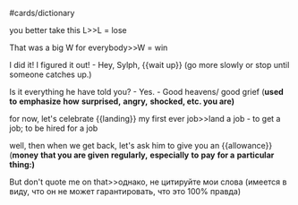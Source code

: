 #cards/dictionary 

you better take this L>>L = lose

That was a big W for everybody>>W = win <!--SR:!2024-01-22,3,255-->

I did it! I figured it out! - Hey, Sylph, {{wait up}} (go more slowly or stop until someone catches up.) 

Is it everything he have told you? - Yes. - Good heavens/ good grief (**used to** **emphasize** **how** **surprised,** **angry,** **shocked, etc. you are)** 

for now, let's celebrate {{landing}} my first ever job>>land a job - to get a job; to be hired for a job <!--SR:!2024-02-05,15,292-->

well, then when we get back, let's ask him to give you an {{allowance}} (**money** **that you are given** **regularly,** **especially** **to** **pay** **for a** **particular** **thing:)** <!--SR:!2024-01-30,22,270--> 

But don't quote me on that>>однако, не цитируйте мои слова (имеется в виду, что он не может гарантировать, что это 100% правда) <!--SR:!2024-01-23,4,275-->